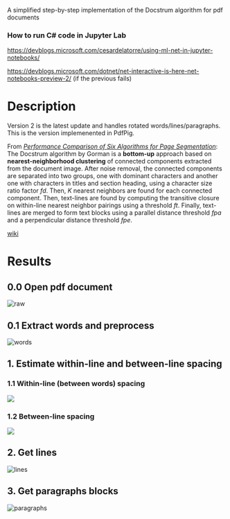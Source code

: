 A simplified step-by-step implementation of the Docstrum algorithm for pdf documents

### How to run C# code in Jupyter Lab
https://devblogs.microsoft.com/cesardelatorre/using-ml-net-in-jupyter-notebooks/

https://devblogs.microsoft.com/dotnet/net-interactive-is-here-net-notebooks-preview-2/ (if the previous fails)

# Description
Version 2 is the latest update and handles rotated words/lines/paragraphs. This is the version implemenented in PdfPig.

From [_Performance Comparison of Six Algorithms for Page Segmentation_](https://www.researchgate.net/publication/220932988_Performance_Comparison_of_Six_Algorithms_for_Page_Segmentation): The Docstrum algorithm by Gorman is a __bottom-up__ approach based on __nearest-neighborhood clustering__ of connected components extracted from the document image. After noise removal, the connected components are separated into two groups, one with dominant characters and another one with characters in titles and section heading, using a character size ratio factor _fd_. Then, _K_ nearest neighbors are found for each connected component. Then, text-lines are found by computing the transitive closure on within-line nearest neighbor pairings using a threshold _ft_. Finally, text-lines are merged to form text blocks using a parallel distance threshold _fpa_ and a perpendicular distance threshold _fpe_. 

[wiki](https://en.wikipedia.org/wiki/Document_layout_analysis#Example_of_a_bottom_up_approach)

# Results
## 0.0 Open pdf document
![raw](images/raw_v1.png)

## 0.1 Extract words and preprocess
![words](images/words_v1.png)

## 1. Estimate within-line and between-line spacing
### 1.1 Within-line (between words) spacing
![](images/wl_dist_v1.png)
### 1.2 Between-line spacing
![](images/bl_dist_v1.png)

## 2. Get lines
![lines](images/lines_v1.png)

## 3. Get paragraphs blocks
![paragraphs](images/paragraphs_v1.png)
